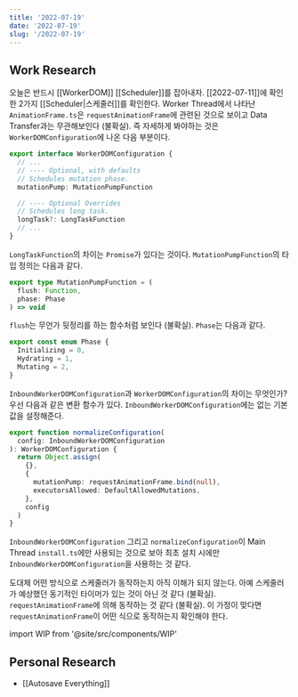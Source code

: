 ```yaml
---
title: '2022-07-19'
date: '2022-07-19'
slug: '/2022-07-19'
---
```


## Work Research

오늘은 반드시 [[WorkerDOM]] [[Scheduler]]를 잡아내자.
[[2022-07-11]]에 확인한 2가지 [[Scheduler|스케줄러]]를 확인한다.
Worker Thread에서 나타난 `AnimationFrame.ts`은 `requestAnimationFrame`에 관련된 것으로 보이고 Data Transfer과는 무관해보인다 (불확실).
즉 자세하게 봐야하는 것은 `WorkerDOMConfiguration`에 나온 다음 부분이다.

```ts
export interface WorkerDOMConfiguration {
  // ...
  // ---- Optional, with defaults
  // Schedules mutation phase.
  mutationPump: MutationPumpFunction

  // ---- Optional Overrides
  // Schedules long task.
  longTask?: LongTaskFunction
  // ...
}
```

`LongTaskFunction`의 차이는 `Promise`가 있다는 것이다.
`MutationPumpFunction`의 타입 정의는 다음과 같다.

```ts
export type MutationPumpFunction = (
  flush: Function,
  phase: Phase
) => void
```

`flush`는 무언가 뒷정리를 하는 함수처럼 보인다 (불확실).
`Phase`는 다음과 같다.

```ts
export const enum Phase {
  Initializing = 0,
  Hydrating = 1,
  Mutating = 2,
}
```

`InboundWorkerDOMConfiguration`과 `WorkerDOMConfiguration`의 차이는 무엇인가?
우선 다음과 같은 변환 함수가 있다.
`InboundWorkerDOMConfiguration`에는 없는 기본값을 설정해준다.

```ts
export function normalizeConfiguration(
  config: InboundWorkerDOMConfiguration
): WorkerDOMConfiguration {
  return Object.assign(
    {},
    {
      mutationPump: requestAnimationFrame.bind(null),
      executorsAllowed: DefaultAllowedMutations,
    },
    config
  )
}
```

`InboundWorkerDOMConfiguration` 그리고 `normalizeConfiguration`이 Main Thread `install.ts`에만 사용되는 것으로 보아 최초 설치 시에만 `InboundWorkerDOMConfiguration`을 사용하는 것 같다.

도대체 어떤 방식으로 스케줄러가 동작하는지 아직 이해가 되지 않는다.
아예 스케줄러가 예상했던 동기적인 타이머가 있는 것이 아닌 것 같다 (불확실).
`requestAnimationFrame`에 의해 동작하는 것 같다 (불확실).
이 가정이 맞다면 `requestAnimationFrame`이 어떤 식으로 동작하는지 확인해야 한다.

import WIP from '@site/src/components/WIP'

<WIP />

## Personal Research

- [[Autosave Everything]]
